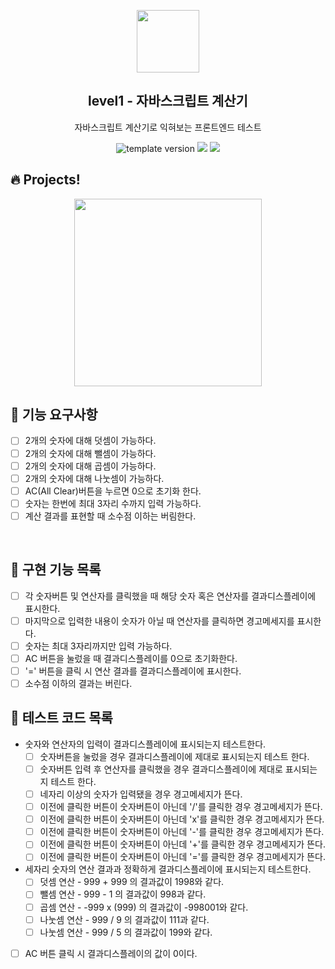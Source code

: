 <p align="middle" >
  <img width="100px;" src="https://github.com/woowacourse/javascript-calculator/blob/main/src/images/calculator.png?raw=true"/>
</p>
<h2 align="middle">level1 - 자바스크립트 계산기</h2>
<p align="middle">자바스크립트 계산기로 익혀보는 프론트엔드 테스트</p>
<p align="middle">
<img src="https://img.shields.io/badge/version-1.0.0-blue?style=flat-square" alt="template version"/>
<img src="https://img.shields.io/badge/language-html-blue.svg?style=flat-square"/>
<a href="https://github.com/daybrush/moveable/blob/master/LICENSE" target="_blank">
  <img src="https://img.shields.io/github/license/daybrush/moveable.svg?style=flat-square&label=license&color=08CE5D"/>
  </a>
</p>

## 🔥 Projects!

<p align="middle">
  <img width="300" src="https://techcourse-storage.s3.ap-northeast-2.amazonaws.com/805329299a1a43c4850c410a545caf24">
</p>

## 🎯 기능 요구사항

- [ ] 2개의 숫자에 대해 덧셈이 가능하다.
- [ ] 2개의 숫자에 대해 뺄셈이 가능하다.
- [ ] 2개의 숫자에 대해 곱셈이 가능하다.
- [ ] 2개의 숫자에 대해 나눗셈이 가능하다.
- [ ] AC(All Clear)버튼을 누르면 0으로 초기화 한다.
- [ ] 숫자는 한번에 최대 3자리 수까지 입력 가능하다.
- [ ] 계산 결과를 표현할 때 소수점 이하는 버림한다.

<br/>

## 📝 구현 기능 목록

- [ ] 각 숫자버튼 및 연산자를 클릭했을 때 해당 숫자 혹은 연산자를 결과디스플레이에 표시한다.
- [ ] 마지막으로 입력한 내용이 숫자가 아닐 때 연산자를 클릭하면 경고메세지를 표시한다.
- [ ] 숫자는 최대 3자리까지만 입력 가능하다.
- [ ] AC 버튼을 눌렀을 때 결과디스플레이를 0으로 초기화한다.
- [ ] '=' 버튼을 클릭 시 연산 결과를 결과디스플레이에 표시한다.
- [ ] 소수점 이하의 결과는 버린다.

## 📝 테스트 코드 목록

- 숫자와 연산자의 입력이 결과디스플레이에 표시되는지 테스트한다.
  - [ ] 숫자버튼을 눌렀을 경우 결과디스플레이에 제대로 표시되는지 테스트 한다.
  - [ ] 숫자버튼 입력 후 연산자를 클릭했을 경우 결과디스플레이에 제대로 표시되는지 테스트 한다.
  - [ ] 네자리 이상의 숫자가 입력됐을 경우 경고메세지가 뜬다.
  - [ ] 이전에 클릭한 버튼이 숫자버튼이 아닌데 '/'를 클릭한 경우 경고메세지가 뜬다.
  - [ ] 이전에 클릭한 버튼이 숫자버튼이 아닌데 'x'를 클릭한 경우 경고메세지가 뜬다.
  - [ ] 이전에 클릭한 버튼이 숫자버튼이 아닌데 '-'를 클릭한 경우 경고메세지가 뜬다.
  - [ ] 이전에 클릭한 버튼이 숫자버튼이 아닌데 '+'를 클릭한 경우 경고메세지가 뜬다.
  - [ ] 이전에 클릭한 버튼이 숫자버튼이 아닌데 '='를 클릭한 경우 경고메세지가 뜬다.
- 세자리 숫자의 연산 결과과 정확하게 결과디스플레이에 표시되는지 테스트한다.
  - [ ] 덧셈 연산 - 999 + 999 의 결과값이 1998와 같다.
  - [ ] 뺄셈 연산 - 999 - 1 의 결과값이 998과 같다.
  - [ ] 곱셈 연산 - -999 x (999) 의 결과값이 -998001와 같다.
  - [ ] 나눗셈 연산 - 999 / 9 의 결과값이 111과 같다.
  - [ ] 나눗셈 연산 - 999 / 5 의 결과값이 199와 같다.
- [ ] AC 버튼 클릭 시 결과디스플레이의 값이 0이다.
